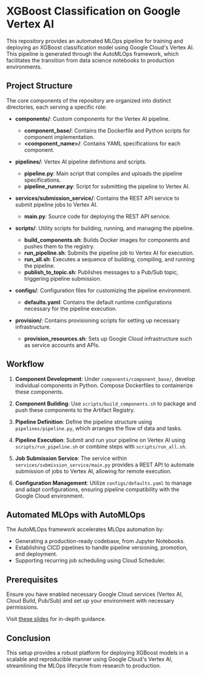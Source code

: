 # XGBoost Classification on Google Vertex AI

This repository provides an automated MLOps pipeline for training and deploying an XGBoost classification model using Google Cloud's Vertex AI. This pipeline is generated through the AutoMLOps framework, which facilitates the transition from data science notebooks to production environments.

## Project Structure

The core components of the repository are organized into distinct directories, each serving a specific role:

- **components/**: Custom components for the Vertex AI pipeline.
  - **component_base/**: Contains the Dockerfile and Python scripts for component implementation.
  - **<component_name>/**: Contains YAML specifications for each component.

- **pipelines/**: Vertex AI pipeline definitions and scripts.
  - **pipeline.py**: Main script that compiles and uploads the pipeline specifications.
  - **pipeline_runner.py**: Script for submitting the pipeline to Vertex AI.

- **services/submission_service/**: Contains the REST API service to submit pipeline jobs to Vertex AI.
  - **main.py**: Source code for deploying the REST API service.

- **scripts/**: Utility scripts for building, running, and managing the pipeline.
  - **build_components.sh**: Builds Docker images for components and pushes them to the registry.
  - **run_pipeline.sh**: Submits the pipeline job to Vertex AI for execution.
  - **run_all.sh**: Executes a sequence of building, compiling, and running the pipeline.
  - **publish_to_topic.sh**: Publishes messages to a Pub/Sub topic, triggering pipeline submission.

- **configs/**: Configuration files for customizing the pipeline environment.
  - **defaults.yaml**: Contains the default runtime configurations necessary for the pipeline execution.

- **provision/**: Contains provisioning scripts for setting up necessary infrastructure.
  - **provision_resources.sh**: Sets up Google Cloud infrastructure such as service accounts and APIs.

## Workflow

1. **Component Development**: Under `components/component_base/`, develop individual components in Python. Compose Dockerfiles to containerize these components.

2. **Component Building**: Use `scripts/build_components.sh` to package and push these components to the Artifact Registry.

3. **Pipeline Definition**: Define the pipeline structure using `pipelines/pipeline.py`, which arranges the flow of data and tasks.

4. **Pipeline Execution**: Submit and run your pipeline on Vertex AI using `scripts/run_pipeline.sh` or combine steps with `scripts/run_all.sh`.

5. **Job Submission Service**: The service within `services/submission_service/main.py` provides a REST API to automate submission of jobs to Vertex AI, allowing for remote execution.

6. **Configuration Management**: Utilize `configs/defaults.yaml` to manage and adapt configurations, ensuring pipeline compatibility with the Google Cloud environment.

## Automated MLOps with AutoMLOps

The AutoMLOps framework accelerates MLOps automation by:

- Generating a production-ready codebase, from Jupyter Notebooks.
- Establishing CICD pipelines to handle pipeline versioning, promotion, and deployment.
- Supporting recurring job scheduling using Cloud Scheduler.

## Prerequisites

Ensure you have enabled necessary Google Cloud services (Vertex AI, Cloud Build, Pub/Sub) and set up your environment with necessary permissions.

Visit [these slides](https://github.com/GoogleCloudPlatform/automlops/blob/main/AutoMLOps_Implementation_Guide_External.pdf) for in-depth guidance.

## Conclusion

This setup provides a robust platform for deploying XGBoost models in a scalable and reproducible manner using Google Cloud's Vertex AI, streamlining the MLOps lifecycle from research to production.
